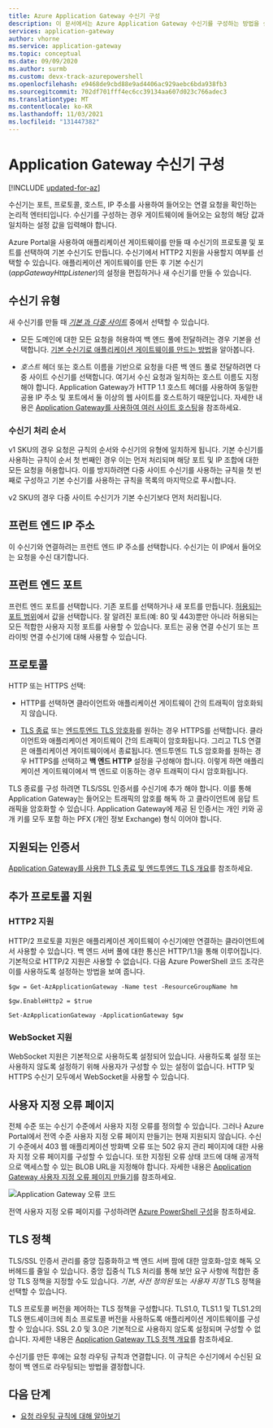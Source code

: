 ```yaml
---
title: Azure Application Gateway 수신기 구성
description: 이 문서에서는 Azure Application Gateway 수신기를 구성하는 방법을 설명합니다.
services: application-gateway
author: vhorne
ms.service: application-gateway
ms.topic: conceptual
ms.date: 09/09/2020
ms.author: surmb
ms.custom: devx-track-azurepowershell
ms.openlocfilehash: e9468de9cbd88e9ad4406ac929aebc6bda938fb3
ms.sourcegitcommit: 702df701fff4ec6cc39134aa607d023c766adec3
ms.translationtype: MT
ms.contentlocale: ko-KR
ms.lasthandoff: 11/03/2021
ms.locfileid: "131447382"
---
```

# <a name="application-gateway-listener-configuration"></a>Application Gateway 수신기 구성

[!INCLUDE [updated-for-az](../../includes/updated-for-az.md)]

수신기는 포트, 프로토콜, 호스트, IP 주소를 사용하여 들어오는 연결 요청을 확인하는 논리적 엔터티입니다. 수신기를 구성하는 경우 게이트웨이에 들어오는 요청의 해당 값과 일치하는 설정 값을 입력해야 합니다.

Azure Portal을 사용하여 애플리케이션 게이트웨이를 만들 때 수신기의 프로토콜 및 포트를 선택하여 기본 수신기도 만듭니다. 수신기에서 HTTP2 지원을 사용할지 여부를 선택할 수 있습니다. 애플리케이션 게이트웨이를 만든 후 기본 수신기(*appGatewayHttpListener*)의 설정을 편집하거나 새 수신기를 만들 수 있습니다.

## <a name="listener-type"></a>수신기 유형

새 수신기를 만들 때 [*기본* 과 *다중 사이트*](./application-gateway-components.md#types-of-listeners) 중에서 선택할 수 있습니다.

- 모든 도메인에 대한 모든 요청을 허용하여 백 엔드 풀에 전달하려는 경우 기본을 선택합니다. [기본 수신기로 애플리케이션 게이트웨이를 만드는 방법](./quick-create-portal.md)을 알아봅니다.

- *호스트* 헤더 또는 호스트 이름을 기반으로 요청을 다른 백 엔드 풀로 전달하려면 다중 사이트 수신기를 선택합니다. 여기서 수신 요청과 일치하는 호스트 이름도 지정해야 합니다. Application Gateway가 HTTP 1.1 호스트 헤더를 사용하여 동일한 공용 IP 주소 및 포트에서 둘 이상의 웹 사이트를 호스트하기 때문입니다. 자세한 내용은 [Application Gateway를 사용하여 여러 사이트 호스팅](multiple-site-overview.md)을 참조하세요.

### <a name="order-of-processing-listeners"></a>수신기 처리 순서

v1 SKU의 경우 요청은 규칙의 순서와 수신기의 유형에 일치하게 됩니다. 기본 수신기를 사용하는 규칙이 순서 첫 번째인 경우 이는 먼저 처리되며 해당 포트 및 IP 조합에 대한 모든 요청을 허용합니다. 이를 방지하려면 다중 사이트 수신기를 사용하는 규칙을 첫 번째로 구성하고 기본 수신기를 사용하는 규칙을 목록의 마지막으로 푸시합니다.

v2 SKU의 경우 다중 사이트 수신기가 기본 수신기보다 먼저 처리됩니다.

## <a name="front-end-ip-address"></a>프런트 엔드 IP 주소

이 수신기와 연결하려는 프런트 엔드 IP 주소를 선택합니다. 수신기는 이 IP에서 들어오는 요청을 수신 대기합니다.

## <a name="front-end-port"></a>프런트 엔드 포트

프런트 엔드 포트를 선택합니다. 기존 포트를 선택하거나 새 포트를 만듭니다. [허용되는 포트 범위](./application-gateway-components.md#ports)에서 값을 선택합니다. 잘 알려진 포트(예: 80 및 443)뿐만 아니라 허용되는 모든 적합한 사용자 지정 포트를 사용할 수 있습니다. 포트는 공용 연결 수신기 또는 프라이빗 연결 수신기에 대해 사용할 수 있습니다.

## <a name="protocol"></a>프로토콜

HTTP 또는 HTTPS 선택:

- HTTP를 선택하면 클라이언트와 애플리케이션 게이트웨이 간의 트래픽이 암호화되지 않습니다.

- [TLS 종료](features.md#secure-sockets-layer-ssltls-termination) 또는 [엔드투엔드 TLS 암호화](./ssl-overview.md)를 원하는 경우 HTTPS를 선택합니다. 클라이언트와 애플리케이션 게이트웨이 간의 트래픽이 암호화됩니다. 그리고 TLS 연결은 애플리케이션 게이트웨이에서 종료됩니다. 엔드투엔드 TLS 암호화를 원하는 경우 HTTPS를 선택하고 **백 엔드 HTTP** 설정을 구성해야 합니다. 이렇게 하면 애플리케이션 게이트웨이에서 백 엔드로 이동하는 경우 트래픽이 다시 암호화됩니다.


TLS 종료를 구성 하려면 TLS/SSL 인증서를 수신기에 추가 해야 합니다. 이를 통해 Application Gateway는 들어오는 트래픽의 암호를 해독 하 고 클라이언트에 응답 트래픽을 암호화할 수 있습니다. Application Gateway에 제공 된 인증서는 개인 키와 공개 키를 모두 포함 하는 PFX (개인 정보 Exchange) 형식 이어야 합니다.

## <a name="supported-certificates"></a>지원되는 인증서

[Application Gateway를 사용한 TLS 종료 및 엔드투엔드 TLS 개요](ssl-overview.md#certificates-supported-for-tls-termination)를 참조하세요.

## <a name="additional-protocol-support"></a>추가 프로토콜 지원

### <a name="http2-support"></a>HTTP2 지원

HTTP/2 프로토콜 지원은 애플리케이션 게이트웨이 수신기에만 연결하는 클라이언트에서 사용할 수 있습니다. 백 엔드 서버 풀에 대한 통신은 HTTP/1.1을 통해 이루어집니다. 기본적으로 HTTP/2 지원은 사용할 수 없습니다. 다음 Azure PowerShell 코드 조각은 이를 사용하도록 설정하는 방법을 보여 줍니다.

```azurepowershell
$gw = Get-AzApplicationGateway -Name test -ResourceGroupName hm

$gw.EnableHttp2 = $true

Set-AzApplicationGateway -ApplicationGateway $gw
```

### <a name="websocket-support"></a>WebSocket 지원

WebSocket 지원은 기본적으로 사용하도록 설정되어 있습니다. 사용하도록 설정 또는 사용하지 않도록 설정하기 위해 사용자가 구성할 수 있는 설정이 없습니다. HTTP 및 HTTPS 수신기 모두에서 WebSocket을 사용할 수 있습니다.

## <a name="custom-error-pages"></a>사용자 지정 오류 페이지

전체 수준 또는 수신기 수준에서 사용자 지정 오류를 정의할 수 있습니다. 그러나 Azure Portal에서 전역 수준 사용자 지정 오류 페이지 만들기는 현재 지원되지 않습니다. 수신기 수준에서 403 웹 애플리케이션 방화벽 오류 또는 502 유지 관리 페이지에 대한 사용자 지정 오류 페이지를 구성할 수 있습니다. 또한 지정된 오류 상태 코드에 대해 공개적으로 액세스할 수 있는 BLOB URL을 지정해야 합니다. 자세한 내용은 [Application Gateway 사용자 지정 오류 페이지 만들기](./custom-error.md)를 참조하세요.

![Application Gateway 오류 코드](/azure/application-gateway/media/custom-error/ag-error-codes.png)

전역 사용자 지정 오류 페이지를 구성하려면 [Azure PowerShell 구성](./custom-error.md#azure-powershell-configuration)을 참조하세요.

## <a name="tls-policy"></a>TLS 정책

TLS/SSL 인증서 관리를 중앙 집중화하고 백 엔드 서버 팜에 대한 암호화-암호 해독 오버헤드를 줄일 수 있습니다. 중앙 집중식 TLS 처리를 통해 보안 요구 사항에 적합한 중앙 TLS 정책을 지정할 수도 있습니다. *기본*, *사전 정의된* 또는 *사용자 지정* TLS 정책을 선택할 수 있습니다.

TLS 프로토콜 버전을 제어하는 TLS 정책을 구성합니다. TLS1.0, TLS1.1 및 TLS1.2의 TLS 핸드셰이크에 최소 프로토콜 버전을 사용하도록 애플리케이션 게이트웨이를 구성할 수 있습니다. SSL 2.0 및 3.0은 기본적으로 사용하지 않도록 설정되며 구성할 수 없습니다. 자세한 내용은 [Application Gateway TLS 정책 개요](./application-gateway-ssl-policy-overview.md)를 참조하세요.

수신기를 만든 후에는 요청 라우팅 규칙과 연결합니다. 이 규칙은 수신기에서 수신된 요청이 백 엔드로 라우팅되는 방법을 결정합니다.

## <a name="next-steps"></a>다음 단계

- [요청 라우팅 규칙에 대해 알아보기](configuration-request-routing-rules.md)
